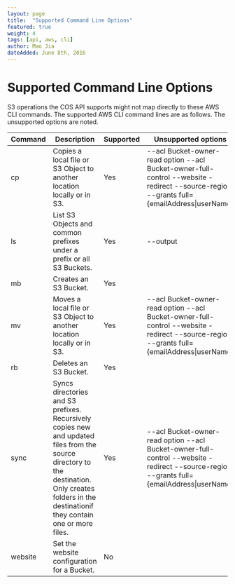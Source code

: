 ```yaml
---
layout: page
title:  "Supported Command Line Options"
featured: true
weight: 4
tags: [api, aws, cli]
author: Mao Jia
dateAdded: June 8th, 2016
---
```


# Supported Command Line Options

S3 operations the COS API supports might not map directly to these AWS CLI commands. The supported AWS CLI command lines are as follows. The unsupported options are noted.

| Command  | Description         | Supported   | Unsupported options  |
|----------|---------------------|-------------|----------------------|| cp       | Copies a local file or S3 Object to another location locally or in S3. | Yes | --acl Bucket-owner-read option --acl Bucket-owner-full-control --website -redirect --source-region --grants full={emailAddress\|userName} || ls       | List S3 Objects and common prefixes under a prefix or all S3 Buckets. | Yes | --output || mb       | Creates an S3 Bucket.  |  Yes |   || mv       | Moves a local file or S3 Object to another location locally or in S3. | Yes   | --acl Bucket-owner-read option --acl Bucket-owner-full-control --website -redirect --source-region --grants full={emailAddress\|userName} || rb       | Deletes an S3 Bucket.  | Yes |  || sync     | Syncs directories and S3 prefixes. Recursively copies new and updated files from the source directory to the destination. Only creates folders in the destinationif they contain one or more files. | Yes | --acl Bucket-owner-read option --acl Bucket-owner-full-control --website -redirect --source-region --grants full={emailAddress\|userName} || website | Set the website configuration for a Bucket. |No| |